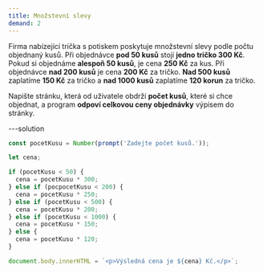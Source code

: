 ```yaml
---
title: Množstevní slevy
demand: 2
---
```


Firma nabízející trička s potiskem poskytuje množstevní slevy podle počtu objednaný kusů. Při objednávce **pod 50 kusů** stojí **jedno tričko 300 Kč**. Pokud si objednáme **alespoň 50 kusů**, je cena **250 Kč** za kus. Při objednávce **nad 200 kusů** je cena **200 Kč** za tričko. **Nad 500 kusů** zaplatíme **150 Kč** za tričko a **nad 1000 kusů** zaplatíme **120 korun** za tričko.

Napište stránku, která od uživatele obdrží **počet kusů**, které si chce objednat, a program **odpoví celkovou ceny objednávky** výpisem do stránky.

---solution

```js
const pocetKusu = Number(prompt('Zadejte počet kusů.'));

let cena;

if (pocetKusu < 50) {
  cena = pocetKusu * 300;
} else if (pocpocetKusu < 200) {
  cena = pocetKusu * 250;
} else if (pocetKusu < 500) {
  cena = pocetKusu * 200;
} else if (pocetKusu < 1000) {
  cena = pocetKusu * 150;
} else {
  cena = pocetKusu * 120;
}

document.body.innerHTML = `<p>Výsledná cena je ${cena} Kč.</p>`;
```
